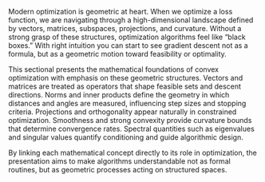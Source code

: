 Modern optimization is geometric at heart. When we optimize a loss function, we are navigating through a high-dimensional landscape defined by vectors, matrices, subspaces, projections, and curvature. Without a strong grasp of these structures, optimization algorithms feel like “black boxes.” With right intuition you can start to see gradient descent not as a formula, but as a geometric motion toward feasibility or optimality.

This sectional presents the mathematical foundations of convex optimization with emphasis on these geometric structures. Vectors and matrices are treated as operators that shape feasible sets and descent directions. Norms and inner products define the geometry in which distances and angles are measured, influencing step sizes and stopping criteria. Projections and orthogonality appear naturally in constrained optimization. Smoothness and strong convexity provide curvature bounds that determine convergence rates. Spectral quantities such as eigenvalues and singular values quantify conditioning and guide algorithmic design.

By linking each mathematical concept directly to its role in optimization, the presentation aims to make algorithms understandable not as formal routines, but as geometric processes acting on structured spaces.
